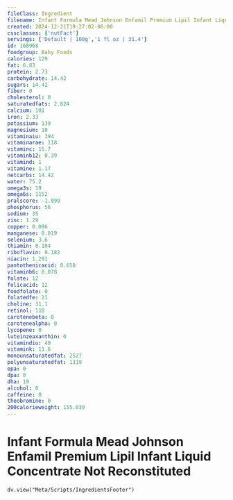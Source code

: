 ```yaml
---
fileClass: Ingredient
filename: Infant Formula Mead Johnson Enfamil Premium Lipil Infant Liquid Concentrate Not Reconstituted
created: 2024-12-21T19:27:02-06:00
cssclasses: ['nutFact']
servings: ['Default | 100g','1 fl oz | 31.4']
id: 168968
foodgroup: Baby Foods
calories: 129
fat: 6.83
protein: 2.73
carbohydrate: 14.42
sugars: 14.42
fiber: 0
cholesterol: 0
saturatedfats: 2.824
calcium: 101
iron: 2.33
potassium: 139
magnesium: 10
vitaminaiu: 394
vitaminarae: 118
vitaminc: 15.7
vitaminb12: 0.39
vitamind: 1
vitamine: 1.17
netcarbs: 14.42
water: 75.2
omega3s: 19
omega6s: 1152
pralscore: -1.099
phosphorus: 56
sodium: 35
zinc: 1.29
copper: 0.096
manganese: 0.019
selenium: 3.6
thiamin: 0.104
riboflavin: 0.182
niacin: 1.291
pantothenicacid: 0.658
vitaminb6: 0.078
folate: 12
folicacid: 12
foodfolate: 0
folatedfe: 21
choline: 31.1
retinol: 118
carotenebeta: 0
carotenealpha: 0
lycopene: 0
luteinzeaxanthin: 0
vitamindiu: 40
vitamink: 11.6
monounsaturatedfat: 2527
polyunsaturatedfat: 1319
epa: 0
dpa: 0
dha: 19
alcohol: 0
caffeine: 0
theobromine: 0
200calorieweight: 155.039
---
```


# Infant Formula Mead Johnson Enfamil Premium Lipil Infant Liquid Concentrate Not Reconstituted

```dataviewjs
dv.view("Meta/Scripts/IngredientsFooter")
```
